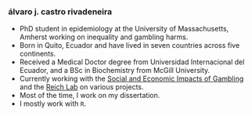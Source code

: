 ### álvaro j. castro rivadeneira  

- PhD student in epidemiology at the University of Massachusetts, Amherst working on inequality and gambling harms.
- Born in Quito, Ecuador and have lived in seven countries across five continents.
- Received a Medical Doctor degree from Universidad Internacional del Ecuador, and a BSc in Biochemistry from McGill University.
- Currently working with the [Social and Economic Impacts of Gambling](https://www.umass.edu/seigma/) and the [Reich Lab](https://reichlab.io/) on various projects.
- Most of the time, I work on my dissertation.
- I mostly work with `R`.

<!--
**micokoch/micokoch** is a ✨ _special_ ✨ repository because its `README.md` (this file) appears on your GitHub profile.

Here are some ideas to get you started:

- 🔭 I’m currently working on ...
- 🌱 I’m currently learning ...
- 👯 I’m looking to collaborate on ...
- 🤔 I’m looking for help with ...
- 💬 Ask me about ...
- 📫 How to reach me: ...
- 😄 Pronouns: ...
- ⚡ Fun fact: ...
-->
